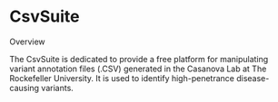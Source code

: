 # CsvSuite

Overview 

The CsvSuite is dedicated to provide a free platform for
manipulating variant annotation files (.CSV) generated in
the Casanova Lab at The Rockefeller University. It is used
to identify high-penetrance disease-causing variants.
